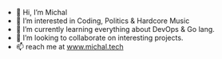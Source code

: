 - 👋 Hi, I’m Michal
- 👀 I’m interested in Coding, Politics & Hardcore Music
- 🌱 I’m currently learning everything about DevOps & Go lang.
- 💞️ I’m looking to collaborate on interesting projects. 
- 📫 reach me at www.michal.tech

<!---
hardrave/hardrave is a ✨ special ✨ repository because its `README.md` (this file) appears on your GitHub profile.
You can click the Preview link to take a look at your changes.
--->

